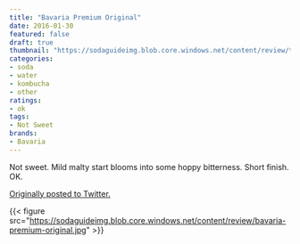 ```yaml
---
title: "Bavaria Premium Original"
date: 2016-01-30
featured: false
draft: true
thumbnail: "https://sodaguideimg.blob.core.windows.net/content/review/thumbs/bavaria-premium-original.jpg"
categories:
- soda
- water
- kombucha
- other
ratings:
- ok
tags:
- Not Sweet
brands:
- Bavaria
---
```


Not sweet. Mild malty start blooms into some hoppy bitterness. Short finish. OK.

[Originally posted to Twitter.](https://twitter.com/Cavorter/status/693527972217692160)

{{< figure src="https://sodaguideimg.blob.core.windows.net/content/review/bavaria-premium-original.jpg" >}}

